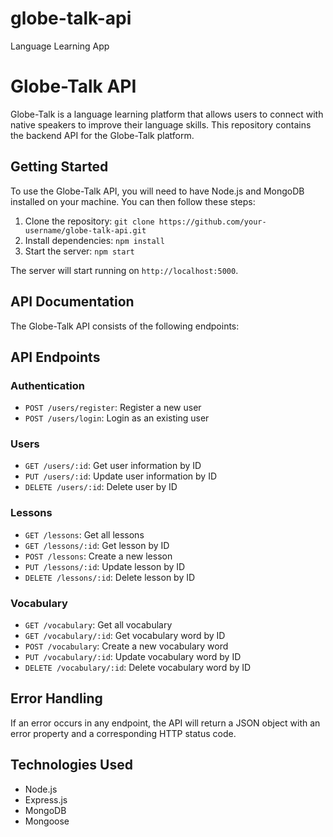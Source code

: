 # globe-talk-api
Language Learning App
# Globe-Talk API

Globe-Talk is a language learning platform that allows users to connect with native speakers to improve their language skills. This repository contains the backend API for the Globe-Talk platform.

## Getting Started

To use the Globe-Talk API, you will need to have Node.js and MongoDB installed on your machine. You can then follow these steps:

1. Clone the repository: `git clone https://github.com/your-username/globe-talk-api.git`
2. Install dependencies: `npm install`
3. Start the server: `npm start`

The server will start running on `http://localhost:5000`.


## API Documentation
The Globe-Talk API consists of the following endpoints:


## API Endpoints

### Authentication
- `POST /users/register`: Register a new user
- `POST /users/login`: Login as an existing user

### Users
- `GET /users/:id`: Get user information by ID
- `PUT /users/:id`: Update user information by ID
- `DELETE /users/:id`: Delete user by ID

### Lessons

- `GET /lessons`: Get all lessons
- `GET /lessons/:id`: Get lesson by ID
- `POST /lessons`: Create a new lesson
- `PUT /lessons/:id`: Update lesson by ID
- `DELETE /lessons/:id`: Delete lesson by ID

### Vocabulary

- `GET /vocabulary`: Get all vocabulary
- `GET /vocabulary/:id`: Get vocabulary word by ID
- `POST /vocabulary`: Create a new vocabulary word
- `PUT /vocabulary/:id`: Update vocabulary word by ID
- `DELETE /vocabulary/:id`: Delete vocabulary word by ID

## Error Handling
If an error occurs in any endpoint, the API will return a JSON object with an error property and a corresponding HTTP status code.


## Technologies Used

- Node.js
- Express.js
- MongoDB
- Mongoose
